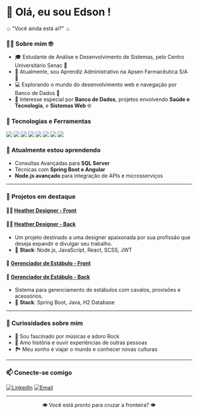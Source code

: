 # 👋 Olá, eu sou Edson ! 

♨ "Você ainda está aí?" ♨ 

### 🧑‍💻 Sobre mim 🤓
- 🎓 Estudante de Análise e Desenvolvimento de Sistemas, pelo Centro Universitário Senac 🎒
- 💼 Atualmente, sou Aprendiz Administrativo na Apsen Farmacêutica S/A 💊
- 💻 Explorando o mundo do desenvolvimento web e navegação por Banco de Dados 🎲
- 🌟 Interesse especial por **Banco de Dados**, projetos envolvendo **Saúde e Tecnologia**, e **Sistemas Web** 🌐
  
### 🚀 Tecnologias e Ferramentas
<p align="left">
  <img src="https://img.shields.io/badge/JavaScript-F7DF1E?style=flat&logo=javascript&logoColor=black" />
  <img src="https://img.shields.io/badge/Node.js-339933?style=flat&logo=nodedotjs&logoColor=white" />
  <img src="https://img.shields.io/badge/React-61DAFB?style=flat&logo=react&logoColor=black" />
  <img src="https://img.shields.io/badge/Java-007396?style=flat&logo=java&logoColor=white" />
  <img src="https://img.shields.io/badge/MySQL-6DB33F?style=flat&logo=spring&logoColor=white" />
  <img src="https://img.shields.io/badge/snowflake-336791?style=flat&logo=postgresql&logoColor=white" />
  <img src="https://img.shields.io/badge/HTML5-E34F26?style=flat&logo=html5&logoColor=white" />
  <img src="https://img.shields.io/badge/CSS3-1572B6?style=flat&logo=css3&logoColor=white" />
</p>

### 🌱 Atualmente estou aprendendo
- Consultas Avançadas para **SQL Server**
- Técnicas com **Spring Boot e Angular**
- **Node.js avançado** para integração de APIs e microsserviços

---

### 🎲 Projetos em destaque

#### 👩‍🦰 [Heather Designer - Front](https://github.com/jovem-edson/frontEnd-heatherdesigner)
#### 👩‍🦰 [Heather Designer - Back](https://github.com/jovem-edson/backEnd-heatherdesigner)
  - Um projeto destinado a uma designer apaixonada por sua profissão que deseja expandir e divulgar seu trabalho. 
  - 🔹 **Stack**: Node.js, JavaScript, React, SCSS, JWT

#### 🏇 [Gerenciador de Estábulo - Front](https://github.com/jovem-edson/Projeto-Integrador-4)
#### 🏇 [Gerenciador de Estábulo - Back](https://github.com/jovem-edson/Projeto-Integrador-4)
  - Sistema para gerenciamento de estábulos com cavalos, provisões e acessórios.
  - 🔹 **Stack**: Spring Boot, Java, H2 Database

---

### 🎸 Curiosidades sobre mim
- 🎵 Sou fascinado por músicas e adoro Rock
- 📜 Amo história e ouvir experiências de outras pessoas
- 🏞️ Meu sonho é viajar o mundo e conhecer novas culturas

---

### 📫 Conecte-se comigo
[![LinkedIn](https://img.shields.io/badge/LinkedIn-0077B5?style=flat&logo=linkedin&logoColor=white)](https://br.linkedin.com/in/edson-correia-531667239)
[![Email](https://img.shields.io/badge/Email-D14836?style=flat&logo=gmail&logoColor=white)](mailto:edsoncorreia997@gmail.com)

---
<p align="center">👁️ Você está pronto para cruzar a fronteira? 👁️</p>


